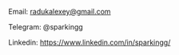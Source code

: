 Email: radukalexey@gmail.com

Telegram: @sparkingg

Linkedin: https://www.linkedin.com/in/sparkingg/
